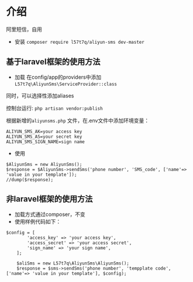 # 介绍
阿里短信，自用

* 安装
` composer require l57t7q/aliyun-sms dev-master `

## 基于laravel框架的使用方法

* 加载
在config/app的providers中添加
` L57t7q\AliyunSms\ServiceProvider::class `

同时，可以选择性添加aliases

控制台运行:
` php artisan vendor:publish `

根据新增的` aliyunsms.php ` 文件，在.env文件中添加环境变量：
``` 
ALIYUN_SMS_AK=your access key
ALIYUN_SMS_AS=your secret key
ALIYUN_SMS_SIGN_NAME=sign name
```

* 使用
```
$AliyunSms = new AliyunSms();
$response = $AliyunSms->sendSms('phone number', 'SMS_code', ['name'=> 'value in your template']);
//dump($response);
```

## 非laravel框架的使用方法

* 加载方式通过composer，不变
* 使用样例代码如下：

```
$config = [
        'access_key' => 'your access key',
        'access_secret' => 'your access secret',
        'sign_name' => 'your sign name',
    ];

    $aliSms = new L57t7q\AliyunSms\AliyunSms();
    $response = $sms->sendSms('phone number', 'tempplate code', ['name'=> 'value in your template'], $config);
```